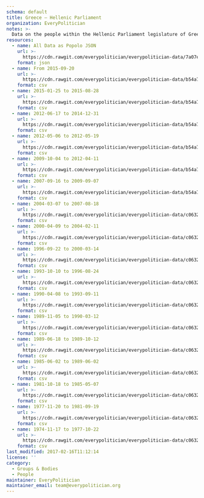 ```yaml
---
schema: default
title: Greece — Hellenic Parliament
organization: EveryPolitician
notes: >-
  Data on the people within the Hellenic Parliament legislature of Greece.
resources:
  - name: All Data as Popolo JSON
    url: >-
      https://cdn.rawgit.com/everypolitician/everypolitician-data/7a07e49aa05862068fd54f80543850b56f764b87/data/Greece/Parliament/ep-popolo-v1.0.json
    format: json
  - name: From 2015-09-20
    url: >-
      https://cdn.rawgit.com/everypolitician/everypolitician-data/b54a75c721d59e0fd96378b1b89f1d791f5ee90c/data/Greece/Parliament/term-17.csv
    format: csv
  - name: 2015-01-25 to 2015-08-28
    url: >-
      https://cdn.rawgit.com/everypolitician/everypolitician-data/b54a75c721d59e0fd96378b1b89f1d791f5ee90c/data/Greece/Parliament/term-16.csv
    format: csv
  - name: 2012-06-17 to 2014-12-31
    url: >-
      https://cdn.rawgit.com/everypolitician/everypolitician-data/b54a75c721d59e0fd96378b1b89f1d791f5ee90c/data/Greece/Parliament/term-15.csv
    format: csv
  - name: 2012-05-06 to 2012-05-19
    url: >-
      https://cdn.rawgit.com/everypolitician/everypolitician-data/b54a75c721d59e0fd96378b1b89f1d791f5ee90c/data/Greece/Parliament/term-14.csv
    format: csv
  - name: 2009-10-04 to 2012-04-11
    url: >-
      https://cdn.rawgit.com/everypolitician/everypolitician-data/b54a75c721d59e0fd96378b1b89f1d791f5ee90c/data/Greece/Parliament/term-13.csv
    format: csv
  - name: 2007-09-16 to 2009-09-07
    url: >-
      https://cdn.rawgit.com/everypolitician/everypolitician-data/b54a75c721d59e0fd96378b1b89f1d791f5ee90c/data/Greece/Parliament/term-12.csv
    format: csv
  - name: 2004-03-07 to 2007-08-18
    url: >-
      https://cdn.rawgit.com/everypolitician/everypolitician-data/c06329c21a322fd5e25864d3b4fcac975328b885/data/Greece/Parliament/term-11.csv
    format: csv
  - name: 2000-04-09 to 2004-02-11
    url: >-
      https://cdn.rawgit.com/everypolitician/everypolitician-data/c06329c21a322fd5e25864d3b4fcac975328b885/data/Greece/Parliament/term-10.csv
    format: csv
  - name: 1996-09-22 to 2000-03-14
    url: >-
      https://cdn.rawgit.com/everypolitician/everypolitician-data/c06329c21a322fd5e25864d3b4fcac975328b885/data/Greece/Parliament/term-9.csv
    format: csv
  - name: 1993-10-10 to 1996-08-24
    url: >-
      https://cdn.rawgit.com/everypolitician/everypolitician-data/c06329c21a322fd5e25864d3b4fcac975328b885/data/Greece/Parliament/term-8.csv
    format: csv
  - name: 1990-04-08 to 1993-09-11
    url: >-
      https://cdn.rawgit.com/everypolitician/everypolitician-data/c06329c21a322fd5e25864d3b4fcac975328b885/data/Greece/Parliament/term-7.csv
    format: csv
  - name: 1989-11-05 to 1990-03-12
    url: >-
      https://cdn.rawgit.com/everypolitician/everypolitician-data/c06329c21a322fd5e25864d3b4fcac975328b885/data/Greece/Parliament/term-6.csv
    format: csv
  - name: 1989-06-18 to 1989-10-12
    url: >-
      https://cdn.rawgit.com/everypolitician/everypolitician-data/c06329c21a322fd5e25864d3b4fcac975328b885/data/Greece/Parliament/term-5.csv
    format: csv
  - name: 1985-06-02 to 1989-06-02
    url: >-
      https://cdn.rawgit.com/everypolitician/everypolitician-data/c06329c21a322fd5e25864d3b4fcac975328b885/data/Greece/Parliament/term-4.csv
    format: csv
  - name: 1981-10-18 to 1985-05-07
    url: >-
      https://cdn.rawgit.com/everypolitician/everypolitician-data/c06329c21a322fd5e25864d3b4fcac975328b885/data/Greece/Parliament/term-3.csv
    format: csv
  - name: 1977-11-20 to 1981-09-19
    url: >-
      https://cdn.rawgit.com/everypolitician/everypolitician-data/c06329c21a322fd5e25864d3b4fcac975328b885/data/Greece/Parliament/term-2.csv
    format: csv
  - name: 1974-11-17 to 1977-10-22
    url: >-
      https://cdn.rawgit.com/everypolitician/everypolitician-data/c06329c21a322fd5e25864d3b4fcac975328b885/data/Greece/Parliament/term-1.csv
    format: csv
last_modified: 2017-02-16T11:12:14
license: ''
category:
  - Groups & Bodies
  - People
maintainer: EveryPolitician
maintainer_email: team@everypolitician.org
---
```

